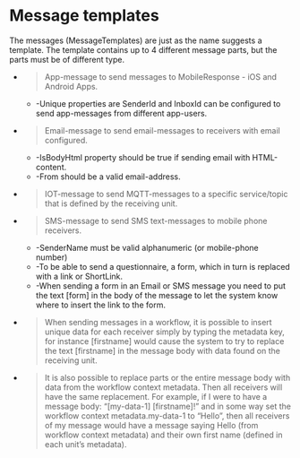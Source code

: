 # Message templates #
The messages (MessageTemplates) are just as the name suggests a template. The template contains up to
4 different message parts, but the parts must be of different type.
  * >App-message to send messages to MobileResponse - iOS and Android Apps.
    * -Unique properties are SenderId and InboxId can be configured to send app-messages
from different app-users.
  * >Email-message to send email-messages to receivers with email configured.  
    * -IsBodyHtml property should be true if sending email with HTML-content.  
    * -From should be a valid email-address.  
  * >IOT-message to send MQTT-messages to a specific service/topic that is defined by the receiving
unit.  
  * >SMS-message to send SMS text-messages to mobile phone receivers.  
    * -SenderName must be valid alphanumeric (or mobile-phone number)  
    * -To be able to send a questionnaire, a form, which in turn is replaced with a link or ShortLink.
    * -When sending a form in an Email or SMS message you need to put the text [form] in the body of the message to
let the system know where to insert the link to the form.  
  * >When sending messages in a workflow, it is possible to insert unique data for each receiver simply by
typing the metadata key, for instance [firstname] would cause the system to try to replace the text
[firstname] in the message body with data found on the receiving unit.  
  * >It is also possible to replace parts or the entire message body with data from the workflow context
metadata. Then all receivers will have the same replacement. For example, if I were to have a message
body: “[my-data-1] [firstname]!” and in some way set the workflow context metadata.my-data-1 to
“Hello”, then all receivers of my message would have a message saying Hello (from workflow context
metadata) and their own first name (defined in each unit’s metadata).
